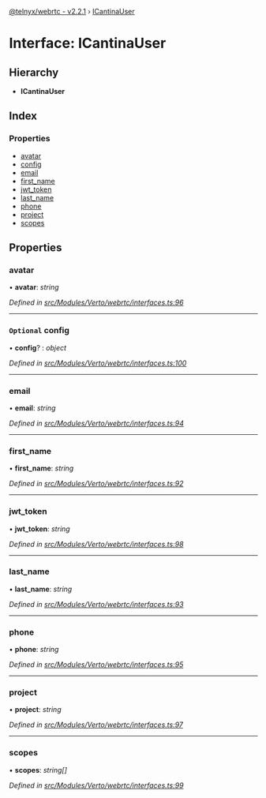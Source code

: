 [@telnyx/webrtc - v2.2.1](../README.md) › [ICantinaUser](icantinauser.md)

# Interface: ICantinaUser

## Hierarchy

* **ICantinaUser**

## Index

### Properties

* [avatar](icantinauser.md#avatar)
* [config](icantinauser.md#optional-config)
* [email](icantinauser.md#email)
* [first_name](icantinauser.md#first_name)
* [jwt_token](icantinauser.md#jwt_token)
* [last_name](icantinauser.md#last_name)
* [phone](icantinauser.md#phone)
* [project](icantinauser.md#project)
* [scopes](icantinauser.md#scopes)

## Properties

###  avatar

• **avatar**: *string*

*Defined in [src/Modules/Verto/webrtc/interfaces.ts:96](https://github.com/team-telnyx/webrtc/blob/8cdca06/packages/js/src/Modules/Verto/webrtc/interfaces.ts#L96)*

___

### `Optional` config

• **config**? : *object*

*Defined in [src/Modules/Verto/webrtc/interfaces.ts:100](https://github.com/team-telnyx/webrtc/blob/8cdca06/packages/js/src/Modules/Verto/webrtc/interfaces.ts#L100)*

___

###  email

• **email**: *string*

*Defined in [src/Modules/Verto/webrtc/interfaces.ts:94](https://github.com/team-telnyx/webrtc/blob/8cdca06/packages/js/src/Modules/Verto/webrtc/interfaces.ts#L94)*

___

###  first_name

• **first_name**: *string*

*Defined in [src/Modules/Verto/webrtc/interfaces.ts:92](https://github.com/team-telnyx/webrtc/blob/8cdca06/packages/js/src/Modules/Verto/webrtc/interfaces.ts#L92)*

___

###  jwt_token

• **jwt_token**: *string*

*Defined in [src/Modules/Verto/webrtc/interfaces.ts:98](https://github.com/team-telnyx/webrtc/blob/8cdca06/packages/js/src/Modules/Verto/webrtc/interfaces.ts#L98)*

___

###  last_name

• **last_name**: *string*

*Defined in [src/Modules/Verto/webrtc/interfaces.ts:93](https://github.com/team-telnyx/webrtc/blob/8cdca06/packages/js/src/Modules/Verto/webrtc/interfaces.ts#L93)*

___

###  phone

• **phone**: *string*

*Defined in [src/Modules/Verto/webrtc/interfaces.ts:95](https://github.com/team-telnyx/webrtc/blob/8cdca06/packages/js/src/Modules/Verto/webrtc/interfaces.ts#L95)*

___

###  project

• **project**: *string*

*Defined in [src/Modules/Verto/webrtc/interfaces.ts:97](https://github.com/team-telnyx/webrtc/blob/8cdca06/packages/js/src/Modules/Verto/webrtc/interfaces.ts#L97)*

___

###  scopes

• **scopes**: *string[]*

*Defined in [src/Modules/Verto/webrtc/interfaces.ts:99](https://github.com/team-telnyx/webrtc/blob/8cdca06/packages/js/src/Modules/Verto/webrtc/interfaces.ts#L99)*
